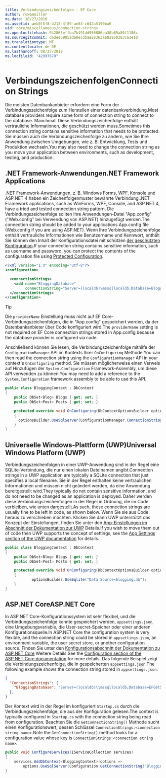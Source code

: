 ```yaml
---
title: Verbindungszeichenfolgen - EF Core
author: rowanmiller
ms.date: 10/27/2016
ms.assetid: aeb0f5f8-b212-4f89-ae83-c642a5190ba0
uid: core/miscellaneous/connection-strings
ms.openlocfilehash: 942865effba7b491dd950886ea30b69a86f1186c
ms.sourcegitcommit: dadee5905ada9ecdbae28363a682950383ce3e10
ms.translationtype: MT
ms.contentlocale: de-DE
ms.lasthandoff: 08/27/2018
ms.locfileid: "42997670"
---
```

# <a name="connection-strings"></a><span data-ttu-id="b344b-102">Verbindungszeichenfolgen</span><span class="sxs-lookup"><span data-stu-id="b344b-102">Connection Strings</span></span>

<span data-ttu-id="b344b-103">Die meisten Datenbankanbieter erfordern eine Form der Verbindungszeichenfolge zum Herstellen einer datenbankverbindung.</span><span class="sxs-lookup"><span data-stu-id="b344b-103">Most database providers require some form of connection string to connect to the database.</span></span> <span data-ttu-id="b344b-104">Manchmal: Diese Verbindungszeichenfolge enthält vertrauliche Informationen, die geschützt werden muss.</span><span class="sxs-lookup"><span data-stu-id="b344b-104">Sometimes this connection string contains sensitive information that needs to be protected.</span></span> <span data-ttu-id="b344b-105">Sie müssen auch die Verbindungszeichenfolge zu ändern, wie Sie Ihre Anwendung zwischen Umgebungen, wie z. B. Entwicklung, Tests und Produktion wechseln.</span><span class="sxs-lookup"><span data-stu-id="b344b-105">You may also need to change the connection string as you move your application between environments, such as development, testing, and production.</span></span>

## <a name="net-framework-applications"></a><span data-ttu-id="b344b-106">.NET Framework-Anwendungen</span><span class="sxs-lookup"><span data-stu-id="b344b-106">.NET Framework Applications</span></span>

<span data-ttu-id="b344b-107">.NET Framework-Anwendungen, z. B. Windows Forms, WPF, Konsole und ASP.NET 4 haben ein Zeichenfolgenmuster bewährte Verbindung.</span><span class="sxs-lookup"><span data-stu-id="b344b-107">.NET Framework applications, such as WinForms, WPF, Console, and ASP.NET 4, have a tried and tested connection string pattern.</span></span> <span data-ttu-id="b344b-108">Die Verbindungszeichenfolge sollten Ihre Anwendungen-Datei "App.config" ("Web.config" bei Verwendung von ASP.NET) hinzugefügt werden.</span><span class="sxs-lookup"><span data-stu-id="b344b-108">The connection string should be added to your applications App.config file (Web.config if you are using ASP.NET).</span></span> <span data-ttu-id="b344b-109">Wenn Ihre Verbindungszeichenfolge enthält vertrauliche Informationen wie Benutzername und Kennwort, enthält Sie können den Inhalt der Konfigurationsdatei mit schützen [der geschützten Konfiguration](https://docs.microsoft.com/dotnet/framework/data/adonet/connection-strings-and-configuration-files#encrypting-configuration-file-sections-using-protected-configuration).</span><span class="sxs-lookup"><span data-stu-id="b344b-109">If your connection string contains sensitive information, such as username and password, you can protect the contents of the configuration file using [Protected Configuration](https://docs.microsoft.com/dotnet/framework/data/adonet/connection-strings-and-configuration-files#encrypting-configuration-file-sections-using-protected-configuration).</span></span>

``` xml
<?xml version="1.0" encoding="utf-8"?>
<configuration>

  <connectionStrings>
    <add name="BloggingDatabase"
         connectionString="Server=(localdb)\mssqllocaldb;Database=Blogging;Trusted_Connection=True;" />
  </connectionStrings>
</configuration>
```

> [!TIP]  
> <span data-ttu-id="b344b-110">Die `providerName` Einstellung muss nicht auf EF Core-Verbindungszeichenfolgen, die in "App.config" gespeichert werden, da der Datenbankanbieter über Code konfiguriert wird.</span><span class="sxs-lookup"><span data-stu-id="b344b-110">The `providerName` setting is not required on EF Core connection strings stored in App.config because the database provider is configured via code.</span></span>

<span data-ttu-id="b344b-111">Anschließend können Sie lesen, die Verbindungszeichenfolge mithilfe der `ConfigurationManager` API im Kontexts Ihrer `OnConfiguring` Methode.</span><span class="sxs-lookup"><span data-stu-id="b344b-111">You can then read the connection string using the `ConfigurationManager` API in your context's `OnConfiguring` method.</span></span> <span data-ttu-id="b344b-112">Sie müssen möglicherweise einen Verweis auf Hinzufügen der `System.Configuration` Framework-Assembly, um diese API verwenden zu können.</span><span class="sxs-lookup"><span data-stu-id="b344b-112">You may need to add a reference to the `System.Configuration` framework assembly to be able to use this API.</span></span>

``` csharp
public class BloggingContext : DbContext
{
    public DbSet<Blog> Blogs { get; set; }
    public DbSet<Post> Posts { get; set; }

    protected override void OnConfiguring(DbContextOptionsBuilder optionsBuilder)
    {
      optionsBuilder.UseSqlServer(ConfigurationManager.ConnectionStrings["BloggingDatabase"].ConnectionString);
    }
}
```

## <a name="universal-windows-platform-uwp"></a><span data-ttu-id="b344b-113">Universelle Windows-Plattform (UWP)</span><span class="sxs-lookup"><span data-stu-id="b344b-113">Universal Windows Platform (UWP)</span></span>

<span data-ttu-id="b344b-114">Verbindungszeichenfolgen in einer UWP-Anwendung sind in der Regel eine SQLite-Verbindung, die nur einen lokalen Dateinamen angibt.</span><span class="sxs-lookup"><span data-stu-id="b344b-114">Connection strings in a UWP application are typically a SQLite connection that just specifies a local filename.</span></span> <span data-ttu-id="b344b-115">Sie in der Regel enthalten keine vertraulichen Informationen und müssen nicht geändert werden, da eine Anwendung bereitgestellt wird.</span><span class="sxs-lookup"><span data-stu-id="b344b-115">They typically do not contain sensitive information, and do not need to be changed as an application is deployed.</span></span> <span data-ttu-id="b344b-116">Daher werden diese Verbindungszeichenfolgen in der Regel in Ordnung, die im Code verbleiben, wie unten dargestellt.</span><span class="sxs-lookup"><span data-stu-id="b344b-116">As such, these connection strings are usually fine to be left in code, as shown below.</span></span> <span data-ttu-id="b344b-117">Wenn Sie sie aus Code heraus zu verschieben möchten. Klicken Sie dann UWP unterstützt das Konzept der Einstellungen, finden Sie unter den [App-Einstellungen im Abschnitt der Dokumentation zur UWP](https://docs.microsoft.com/windows/uwp/app-settings/store-and-retrieve-app-data) Details.</span><span class="sxs-lookup"><span data-stu-id="b344b-117">If you wish to move them out of code then UWP supports the concept of settings, see the [App Settings section of the UWP documentation](https://docs.microsoft.com/windows/uwp/app-settings/store-and-retrieve-app-data) for details.</span></span>

``` csharp
public class BloggingContext : DbContext
{
    public DbSet<Blog> Blogs { get; set; }
    public DbSet<Post> Posts { get; set; }

    protected override void OnConfiguring(DbContextOptionsBuilder optionsBuilder)
    {
            optionsBuilder.UseSqlite("Data Source=blogging.db");
    }
}
```

## <a name="aspnet-core"></a><span data-ttu-id="b344b-118">ASP.NET Core</span><span class="sxs-lookup"><span data-stu-id="b344b-118">ASP.NET Core</span></span>

<span data-ttu-id="b344b-119">In ASP.NET Core-Konfigurationssystem ist sehr flexibel, und die Verbindungszeichenfolge konnte gespeichert werden, `appsettings.json`, eine Umgebungsvariable, die User-secret-Speicher oder einer anderen Konfigurationsquelle.</span><span class="sxs-lookup"><span data-stu-id="b344b-119">In ASP.NET Core the configuration system is very flexible, and the connection string could be stored in `appsettings.json`, an environment variable, the user secret store, or another configuration source.</span></span> <span data-ttu-id="b344b-120">Finden Sie unter den [Konfigurationsabschnitt der Dokumentation zu ASP.NET Core](https://docs.asp.net/en/latest/fundamentals/configuration.html) Weitere Details.</span><span class="sxs-lookup"><span data-stu-id="b344b-120">See the [Configuration section of the ASP.NET Core documentation](https://docs.asp.net/en/latest/fundamentals/configuration.html) for more details.</span></span> <span data-ttu-id="b344b-121">Das folgende Beispiel zeigt die Verbindungszeichenfolge, die in gespeicherten `appsettings.json`.</span><span class="sxs-lookup"><span data-stu-id="b344b-121">The following example shows the connection string stored in `appsettings.json`.</span></span>

``` json
{
  "ConnectionStrings": {
    "BloggingDatabase": "Server=(localdb)\\mssqllocaldb;Database=EFGetStarted.ConsoleApp.NewDb;Trusted_Connection=True;"
  },
}
```

<span data-ttu-id="b344b-122">Der Kontext wird in der Regel im konfiguriert `Startup.cs` durch die Verbindungszeichenfolge, die aus der Konfiguration gelesen.</span><span class="sxs-lookup"><span data-stu-id="b344b-122">The context is typically configured in `Startup.cs` with the connection string being read from configuration.</span></span> <span data-ttu-id="b344b-123">Beachten Sie die `GetConnectionString()` Methode sucht einen Konfigurationswert, dessen Schlüssel `ConnectionStrings:<connection string name>`.</span><span class="sxs-lookup"><span data-stu-id="b344b-123">Note the `GetConnectionString()` method looks for a configuration value whose key is `ConnectionStrings:<connection string name>`.</span></span>

``` csharp
public void ConfigureServices(IServiceCollection services)
{
    services.AddDbContext<BloggingContext>(options =>
        options.UseSqlServer(Configuration.GetConnectionString("BloggingDatabase")));
}
```
